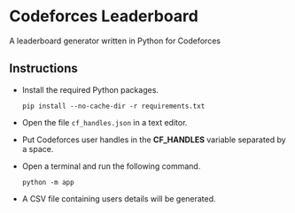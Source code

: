 # Codeforces Leaderboard

A leaderboard generator written in Python for Codeforces

## Instructions

- Install the required Python packages.

  ```text
  pip install --no-cache-dir -r requirements.txt
  ```

- Open the file `cf_handles.json` in a text editor.
- Put Codeforces user handles in the **CF_HANDLES** variable separated by a space.
- Open a terminal and run the following command.

  ```text
  python -m app
  ```

- A CSV file containing users details will be generated.
